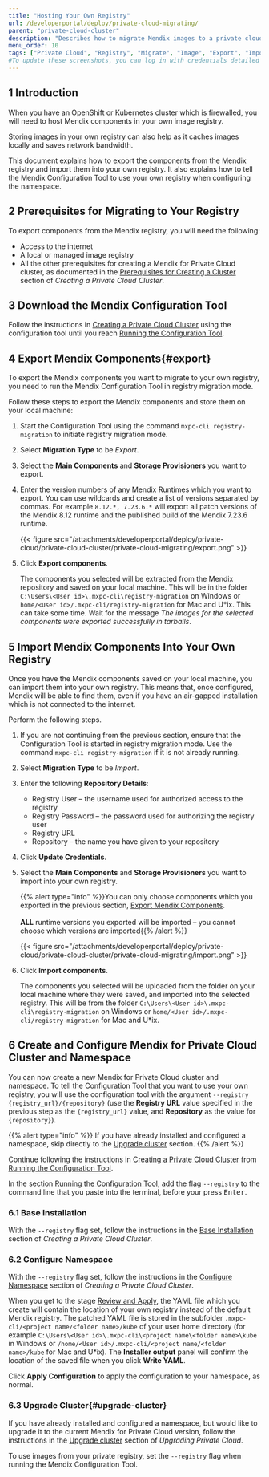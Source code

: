 ```yaml
---
title: "Hosting Your Own Registry"
url: /developerportal/deploy/private-cloud-migrating/
parent: "private-cloud-cluster"
description: "Describes how to migrate Mendix images to a private cloud registry"
menu_order: 10
tags: ["Private Cloud", "Registry", "Migrate", "Image", "Export", "Import"]
#To update these screenshots, you can log in with credentials detailed in How to Update Screenshots Using Team Apps.
---
```


## 1 Introduction

When you have an OpenShift or Kubernetes cluster which is firewalled, you will need to host Mendix components in your own image registry.

Storing images in your own registry can also help as it caches images locally and saves network bandwidth.

This document explains how to export the components from the Mendix registry and import them into your own registry. It also explains how to tell the Mendix Configuration Tool to use your own registry when configuring the namespace.

## 2 Prerequisites for Migrating to Your Registry

To export components from the Mendix registry, you will need the following:

* Access to the internet
* A local or managed image registry
* All the other prerequisites for creating a Mendix for Private Cloud cluster, as documented in the [Prerequisites for Creating a Cluster](/developerportal/deploy/private-cloud-cluster/#prerequisites) section of *Creating a Private Cloud Cluster*.

## 3 Download the Mendix Configuration Tool

Follow the instructions in [Creating a Private Cloud Cluster](/developerportal/deploy/private-cloud-cluster/) using the configuration tool until you reach [Running the Configuration Tool](/developerportal/deploy/private-cloud-cluster/#running-the-tool).

## 4 Export Mendix Components{#export}

To export the Mendix components you want to migrate to your own registry, you need to run the Mendix Configuration Tool in registry migration mode.

Follow these steps to export the Mendix components and store them on your local machine:

1. Start the Configuration Tool using the command `mxpc-cli registry-migration` to initiate registry migration mode.

2. Select **Migration Type** to be *Export*.

3. Select the **Main Components** and **Storage Provisioners** you want to export.

4. Enter the version numbers of any Mendix Runtimes which you want to export. You can use wildcards and create a list of versions separated by commas. For example `8.12.*, 7.23.6.*` will export all patch versions of the Mendix 8.12 runtime and the published build of the Mendix 7.23.6 runtime.

    {{< figure src="/attachments/developerportal/deploy/private-cloud/private-cloud-cluster/private-cloud-migrating/export.png" >}}

5. Click **Export components**.

    The components you selected will be extracted from the Mendix repository and saved on your local machine. This will be in the folder `C:\Users\<User id>\.mxpc-cli\registry-migration` on Windows or `home/<User id>/.mxpc-cli/registry-migration` for Mac and U*ix. This can take some time. Wait for the message *The images for the selected components were exported successfully in tarballs*.

## 5 Import Mendix Components Into Your Own Registry

Once you have the Mendix components saved on your local machine, you can import them into your own registry. This means that, once configured, Mendix will be able to find them, even if you have an air-gapped installation which is not connected to the internet.

Perform the following steps.

1. If you are not continuing from the previous section, ensure that the Configuration Tool is started in registry migration mode. Use the command `mxpc-cli registry-migration` if it is not already running.

2. Select **Migration Type** to be *Import*.

3. Enter the following **Repository Details**:

    * Registry User – the username used for authorized access to the registry
    * Registry Password – the password used for authorizing the registry user
    * Registry URL
    * Repository – the name you have given to your repository

4. Click **Update Credentials**. 

5. Select the **Main Components** and **Storage Provisioners** you want to import into your own registry.

    {{% alert type="info" %}}You can only choose components which you exported in the previous section, [Export Mendix Components](#export).<br/><br/>
    **ALL** runtime versions you exported will be imported – you cannot choose which versions are imported{{% /alert %}}

    {{< figure src="/attachments/developerportal/deploy/private-cloud/private-cloud-cluster/private-cloud-migrating/import.png" >}}

6. Click **Import components**.

    The components you selected will be uploaded from the folder on your local machine where they were saved, and imported into the selected registry. This will be from the folder `C:\Users\<User id>\.mxpc-cli\registry-migration` on Windows or `home/<User id>/.mxpc-cli/registry-migration` for Mac and U*ix.

## 6 Create and Configure Mendix for Private Cloud Cluster and Namespace

You can now create a new Mendix for Private Cloud cluster and namespace. To tell the Configuration Tool that you want to use your own registry, you will use the configuration tool with the argument `--registry {registry_url}/{repository}` (use the **Registry URL** value specified in the previous step as the `{registry_url}` value, and **Repository** as the value for `{repository}`).

{{% alert type="info" %}}
If you have already installed and configured a namespace, skip directly to the [Upgrade cluster](#upgrade-cluster) section.
{{% /alert %}}

Continue following the instructions in [Creating a Private Cloud Cluster](/developerportal/deploy/private-cloud-cluster/) from [Running the Configuration Tool](/developerportal/deploy/private-cloud-cluster/#running-the-tool).

In the section [Running the Configuration Tool](/developerportal/deploy/private-cloud-cluster/#running-the-tool), add the flag `--registry` to the command line that you paste into the terminal, before your press <kbd>Enter</kbd>.

### 6.1 Base Installation

With the `--registry` flag set, follow the instructions in the [Base Installation](/developerportal/deploy/private-cloud-cluster/#base-installation) section of *Creating a Private Cloud Cluster*.

### 6.2 Configure Namespace

With the `--registry` flag set, follow the instructions in the [Configure Namespace](/developerportal/deploy/private-cloud-cluster/#configure-namespace) section of *Creating a Private Cloud Cluster*.

When you get to the stage [Review and Apply](/developerportal/deploy/private-cloud-cluster/#review-apply), the YAML file which you create will contain the location of your own registry instead of the default Mendix registry. The patched YAML file is stored in the subfolder `.mxpc-cli/<project name/<folder name>/kube` of your user home directory (for example `C:\Users\<User id>\.mxpc-cli\<project name\<folder name>\kube` in Windows or `/home/<User id>/.mxpc-cli/<project name/<folder name>/kube` for Mac and U*ix). The **Installer output** panel will confirm the location of the saved file when you click **Write YAML**.

Click **Apply Configuration** to apply the configuration to your namespace, as normal.

### 6.3 Upgrade Cluster{#upgrade-cluster}

If you have already installed and configured a namespace, but would like to upgrade it to the current Mendix for Private Cloud version, 
follow the instructions in the [Upgrade cluster](/developerportal/deploy/private-cloud-upgrade-guide/#upgrade-cluster) section of *Upgrading Private Cloud*.

To use images from your private registry, set the `--registry` flag when running the Mendix Configuration Tool.
